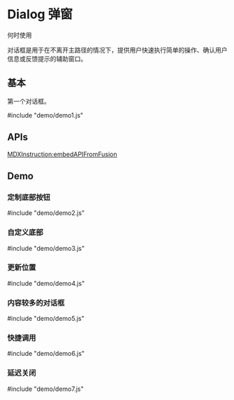 # Dialog 弹窗


何时使用

对话框是用于在不离开主路径的情况下，提供用户快速执行简单的操作、确认用户信息或反馈提示的辅助窗口。

## 基本

第一个对话框。

#include "demo/demo1.js"

## APIs

[MDXInstruction:embedAPIFromFusion](https://github.com/alibaba-fusion/next/blob/master/docs/dialog/index.md)

## Demo

### 定制底部按钮

#include "demo/demo2.js"

### 自定义底部

#include "demo/demo3.js"

### 更新位置

#include "demo/demo4.js"

### 内容较多的对话框

#include "demo/demo5.js"

### 快捷调用

#include "demo/demo6.js"

### 延迟关闭

#include "demo/demo7.js"


